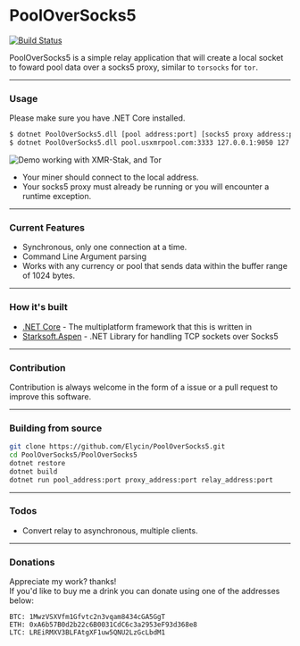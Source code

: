 # PoolOverSocks5
[![Build Status](https://travis-ci.org/Elycin/PoolOverSocks5.svg?branch=master)](https://travis-ci.org/Elycin/PoolOverSocks5)

PoolOverSocks5 is a simple relay application that will create a local socket to foward pool data over a socks5 proxy, similar to `torsocks` for `tor`.

---

### Usage

Please make sure you have .NET Core installed.

```sh
$ dotnet PoolOverSocks5.dll [pool address:port] [socks5 proxy address:port] [local address:port]
$ dotnet PoolOverSocks5.dll pool.usxmrpool.com:3333 127.0.0.1:9050 127.0.0.1:3333
```

![Demo working with XMR-Stak, and Tor](https://raw.githubusercontent.com/Elycin/PoolOverSocks5/master/PoolOverSocks5/images/xmr_stak_tor_demo.png)

- Your miner should connect to the local address.
- Your socks5 proxy must already be running or you will encounter a runtime exception.

---

### Current Features

  - Synchronous, only one connection at a time.
  - Command Line Argument parsing
  - Works with any currency or pool that sends data within the buffer range of 1024 bytes.

---

### How it's built

* [.NET Core] - The multiplatform framework that this is written in
* [Starksoft.Aspen] - .NET Library for handling TCP sockets over Socks5

---

### Contribution

Contribution is always welcome in the form of a issue or a pull request to improve this software.

---

### Building from source
```bash
git clone https://github.com/Elycin/PoolOverSocks5.git
cd PoolOverSocks5/PoolOverSocks5
dotnet restore
dotnet build
dotnet run pool_address:port proxy_address:port relay_address:port
```

---

### Todos

 - Convert relay to asynchronous, multiple clients.


 [.NET Core]: <https://www.microsoft.com/net/learn/get-started/windows>
 [Starksoft.Aspen]: <https://github.com/bentonstark/starksoft-aspen>

---

### Donations
Appreciate my work? thanks!  
If you'd like to buy me a drink you can donate using one of the addresses below:
```
BTC: 1MwzVSXVfm1Gfvtc2n3vqam8434cGA5GgT
ETH: 0xA6b57B0d2b22c6B0031CdC6c3a2953eF93d368e8
LTC: LREiRMXV3BLFAtgXF1uw5QNU2LzGcLbdM1
```
